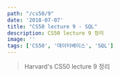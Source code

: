 ```yaml
---
path: "/cs50/9"
date: '2018-07-07'
title: "CS50 lecture 9 - SQL"
description: CS50 lecture 9 정리
image: ''
tags: ['CS50', '데이터베이스', 'SQL']
---
```

> Harvard's CS50 lecture 9 정리